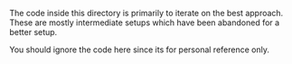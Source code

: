 The code inside this directory is primarily to iterate on the best approach. These are mostly intermediate setups which have been abandoned for a better setup.

You should ignore the code here since its for personal reference only.
